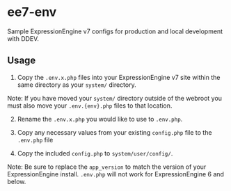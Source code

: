 # ee7-env
Sample ExpressionEngine v7 configs for production and local development with DDEV.

## Usage
1. Copy the `.env.x.php` files into your ExpressionEngine v7 site within the same directory as your `system/` directory.

Note: If you have moved your `system/` directory outside of the webroot you must also move your `.env.{env}.php` files to that location.

2. Rename the `.env.x.php` you would like to use to `.env.php`.

3. Copy any necessary values from your existing `config.php` file to the `.env.php` file

4. Copy the included `config.php` to `system/user/config/`.

Note: Be sure to replace the `app_version` to match the version of your ExpressionEngine install. `.env.php` will not work for ExpressionEngine 6 and below.
